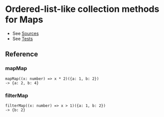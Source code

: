 # Ordered-list-like collection methods for Maps

* See [Sources](../src/collections/maps_list_like.ts)
* See [Tests](../test/collections/maps_list_like.spec.ts)

## Reference

### mapMap

```
mapMap((x: number) => x * 2)({a: 1, b: 2})
-> {a: 2, b: 4}
```

### filterMap

```
filterMap((x: number) => x > 1)({a: 1, b: 2})
-> {b: 2}
```


